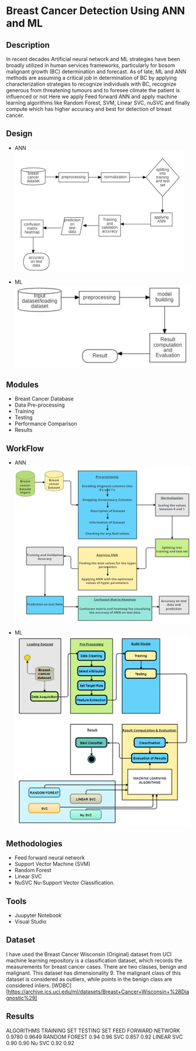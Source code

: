 # Breast Cancer Detection Using ANN and ML

## Description
In recent decades Artificial neural network and ML strategies have been broadly utilized in human services frameworks, particularly for bosom malignant growth (BC) determination and forecast. As of late, ML and ANN methods are assuming a critical job in determination of BC by applying characterization strategies to recognize individuals with BC, recognize generous from threatening tumours and to foresee climate the patient is influenced or not Here we apply Feed forward ANN and apply machine learning algorithms like Random Forest, SVM, Linear SVC, nuSVC and finally compute which has higher accuracy and best for detection of breast cancer.

## Design
* ANN
![ANN](image.png)

* ML
![ML](image-1.png)

## Modules

* Breast Cancer Database
* Data Pre-processing
* Training
* Testing
* Performance Comparison
* Results

## WorkFlow
* ANN
![ANN](image-2.png)

* ML
![ML](image-3.png)

## Methodologies
* Feed forward neural network
* Support Vector Machine (SVM)
* Random Forest
* Linear SVC
* NuSVC Nu-Support Vector Classification. 

## Tools
* Juupyter Notebook
* Visual Studio

## Dataset
I have used the Breast Cancer Wisconsin (Original) dataset from UCI machine learning repository is a classification dataset, which records the measurements for breast cancer cases. There are two classes, benign and malignant. This dataset has dimensionality 9. The malignant class of this dataset is considered as outliers, while points in the benign class are considered inliers.
[WDBC][https://archive.ics.uci.edu/ml/datasets/Breast+Cancer+Wisconsin+%28Diagnostic%29]

## Results

ALGORITHMS	TRAINING SET	TESTING SET
FEED FORWARD NETWORK	0.9780	0.9649
RANDOM FOREST	0.94	0.96
SVC	0.857	0.92
LINEAR SVC	0.90	0.90
Nu SVC	0.92	0.92
